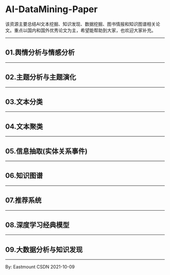 # AI-DataMining-Paper
该资源主要总结AI文本挖掘、知识发现、数据挖掘、图书情报和知识图谱相关论文。重点以国内和国外优秀论文为主，希望能帮助到大家，也欢迎大家补充。


---

## 01.舆情分析与情感分析

---

## 02.主题分析与主题演化


---

## 03.文本分类

---

## 04.文本聚类


---


## 05.信息抽取(实体关系事件)

---

## 06.知识图谱


---

## 07.推荐系统

---


## 08.深度学习经典模型

---

## 09.大数据分析与知识发现



----

By: Eastmount CSDN 2021-10-09
